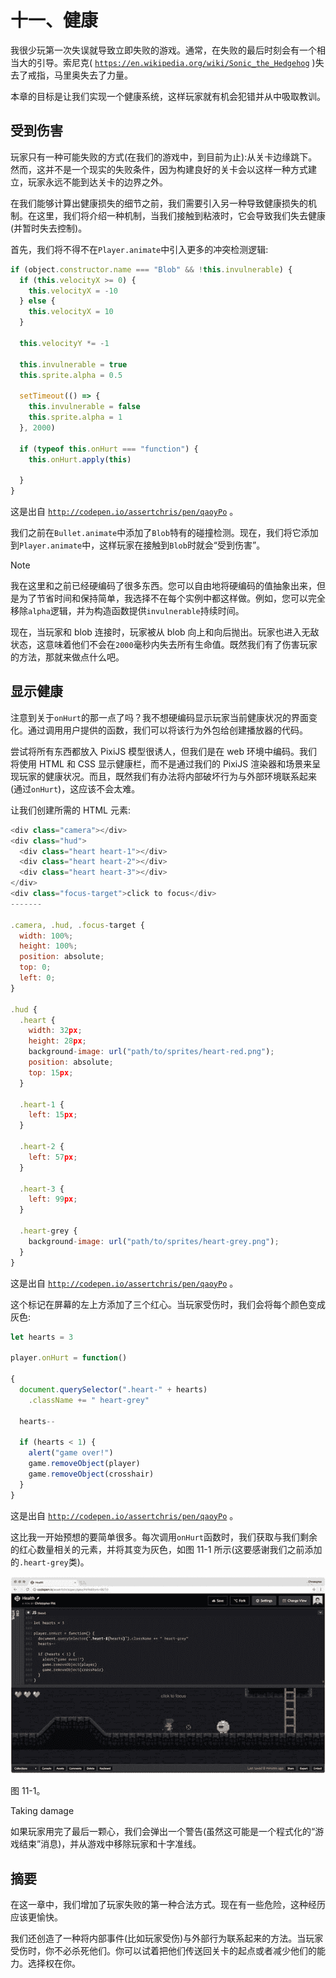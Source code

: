 # 十一、健康

我很少玩第一次失误就导致立即失败的游戏。通常，在失败的最后时刻会有一个相当大的引导。索尼克( [`https://en.wikipedia.org/wiki/Sonic_the_Hedgehog`](https://en.wikipedia.org/wiki/Sonic_the_Hedgehog) )失去了戒指，马里奥失去了力量。

本章的目标是让我们实现一个健康系统，这样玩家就有机会犯错并从中吸取教训。

## 受到伤害

玩家只有一种可能失败的方式(在我们的游戏中，到目前为止):从关卡边缘跳下。然而，这并不是一个现实的失败条件，因为构建良好的关卡会以这样一种方式建立，玩家永远不能到达关卡的边界之外。

在我们能够计算出健康损失的细节之前，我们需要引入另一种导致健康损失的机制。在这里，我们将介绍一种机制，当我们接触到粘液时，它会导致我们失去健康(并暂时失去控制)。

首先，我们将不得不在`Player.animate`中引入更多的冲突检测逻辑:

```js
if (object.constructor.name === "Blob" && !this.invulnerable) {
  if (this.velocityX >= 0) {
    this.velocityX = -10
  } else {
    this.velocityX = 10
  }

  this.velocityY *= -1

  this.invulnerable = true
  this.sprite.alpha = 0.5

  setTimeout(() => {
    this.invulnerable = false
    this.sprite.alpha = 1
  }, 2000)

  if (typeof this.onHurt === "function") {
    this.onHurt.apply(this)

  }
}

```

这是出自 [`http://codepen.io/assertchris/pen/qaoyPo`](http://codepen.io/assertchris/pen/qaoyPo) 。

我们之前在`Bullet.animate`中添加了`Blob`特有的碰撞检测。现在，我们将它添加到`Player.animate`中，这样玩家在接触到`Blob`时就会“受到伤害”。

Note

我在这里和之前已经硬编码了很多东西。您可以自由地将硬编码的值抽象出来，但是为了节省时间和保持简单，我选择不在每个实例中都这样做。例如，您可以完全移除`alpha`逻辑，并为构造函数提供`invulnerable`持续时间。

现在，当玩家和 blob 连接时，玩家被从 blob 向上和向后抛出。玩家也进入无敌状态，这意味着他们不会在`2000`毫秒内失去所有生命值。既然我们有了伤害玩家的方法，那就来做点什么吧。

## 显示健康

注意到关于`onHurt`的那一点了吗？我不想硬编码显示玩家当前健康状况的界面变化。通过调用用户提供的函数，我们可以将该行为外包给创建播放器的代码。

尝试将所有东西都放入 PixiJS 模型很诱人，但我们是在 web 环境中编码。我们将使用 HTML 和 CSS 显示健康栏，而不是通过我们的 PixiJS 渲染器和场景来呈现玩家的健康状况。而且，既然我们有办法将内部破坏行为与外部环境联系起来(通过`onHurt`)，这应该不会太难。

让我们创建所需的 HTML 元素:

```js
<div class="camera"></div>
<div class="hud">
  <div class="heart heart-1"></div>
  <div class="heart heart-2"></div>
  <div class="heart heart-3"></div>
</div>
<div class="focus-target">click to focus</div>
-------

.camera, .hud, .focus-target {
  width: 100%;
  height: 100%;
  position: absolute;
  top: 0;
  left: 0;
}

.hud {
  .heart {
    width: 32px;
    height: 28px;
    background-image: url("path/to/sprites/heart-red.png");
    position: absolute;
    top: 15px;
  }

  .heart-1 {
    left: 15px;
  }

  .heart-2 {
    left: 57px;
  }

  .heart-3 {
    left: 99px;
  }

  .heart-grey {
    background-image: url("path/to/sprites/heart-grey.png");
  }
}

```

这是出自 [`http://codepen.io/assertchris/pen/qaoyPo`](http://codepen.io/assertchris/pen/qaoyPo) 。

这个标记在屏幕的左上方添加了三个红心。当玩家受伤时，我们会将每个颜色变成灰色:

```js
let hearts = 3

player.onHurt = function()

{
  document.querySelector(".heart-" + hearts)
    .className += " heart-grey"

  hearts--

  if (hearts < 1) {
    alert("game over!")
    game.removeObject(player)
    game.removeObject(crosshair)
  }
}

```

这是出自 [`http://codepen.io/assertchris/pen/qaoyPo`](http://codepen.io/assertchris/pen/qaoyPo) 。

这比我一开始预想的要简单很多。每次调用`onHurt`函数时，我们获取与我们剩余的红心数量相关的元素，并将其变为灰色，如图 11-1 所示(这要感谢我们之前添加的`.heart-grey`类)。

![A435434_1_En_11_Fig1_HTML.jpg](img/A435434_1_En_11_Fig1_HTML.jpg)

图 11-1。

Taking damage

如果玩家用完了最后一颗心，我们会弹出一个警告(虽然这可能是一个程式化的“游戏结束”消息)，并从游戏中移除玩家和十字准线。

## 摘要

在这一章中，我们增加了玩家失败的第一种合法方式。现在有一些危险，这种经历应该更愉快。

我们还创造了一种将内部事件(比如玩家受伤)与外部行为联系起来的方法。当玩家受伤时，你不必杀死他们。你可以试着把他们传送回关卡的起点或者减少他们的能力。选择权在你。